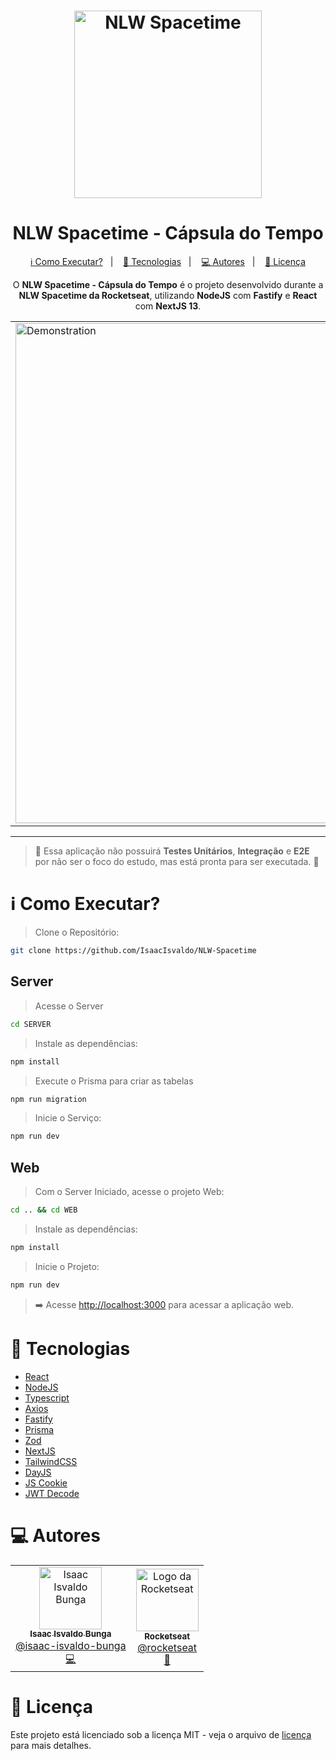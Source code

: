 <h1 align="center">
   <img src="https://raw.githubusercontent.com/tavareshenrique/nlw-spacetime/main/web/src/app/icon.png" alt="NLW Spacetime" width="300"/>
</h1>
<h1 align="center">
   NLW Spacetime - Cápsula do Tempo
</h1>



<p align="center">
  <a href="#information_source-como-executar">ℹ️ Como Executar?</a>&nbsp;&nbsp;&nbsp;|&nbsp;&nbsp;&nbsp;
  <a href="#rocket-tecnologias">🚀 Tecnologias</a>&nbsp;&nbsp;&nbsp;|&nbsp;&nbsp;&nbsp;
  <a href="#computer-autores">💻 Autores</a>&nbsp;&nbsp;&nbsp;|&nbsp;&nbsp;&nbsp;
  <a href="#memo-licença">📝 Licença</a>
</p>

<p align="center">
  O <b>NLW Spacetime - Cápsula do Tempo</b> é o projeto desenvolvido durante a <b>NLW Spacetime da Rocketseat</b>, utilizando <b>NodeJS</b> com <b>Fastify</b> e <b>React</b> com <b>NextJS 13</b>.
</p>

<p align="center">
  <table>
    <tr>
      <td>
        <img alt="Demonstration" src="https://github.com/tavareshenrique/nlw-spacetime/blob/main/previews/NLW-Spacetime.gif?raw=true" width="800px" />
      </td>
    </tr>
  </table>
</p>

---

> 🧪 Essa aplicação não possuirá **Testes Unitários**, **Integração** e **E2E** por não ser o foco do estudo, mas está pronta para ser executada. 🧪

# :information_source: Como Executar?

> Clone o Repositório:

```bash
git clone https://github.com/IsaacIsvaldo/NLW-Spacetime
```

## Server

> Acesse o Server

```bash
cd SERVER
```

> Instale as dependências:

```bash
npm install
```


> Execute o Prisma para criar as tabelas

```bash
npm run migration
```

> Inicie o Serviço:

```bash
npm run dev
```

## Web

> Com o Server Iniciado, acesse o projeto Web:

```bash
cd .. && cd WEB
```

> Instale as dependências:

```bash
npm install
```



> Inicie o Projeto:

```bash
npm run dev
```

> ➡️ Acesse [http://localhost:3000](http://localhost:3000) para acessar a aplicação web.


# :rocket: Tecnologias

- [React](https://reactjs.org/)
- [NodeJS](https://nodejs.org/en/)
- [Typescript](https://www.typescriptlang.org/)
- [Axios](https://axios-http.com/ptbr/docs/intro)
- [Fastify](https://www.fastify.io/)
- [Prisma](https://www.prisma.io/)
- [Zod](https://zod.dev/)
- [NextJS](https://nextjs.org/)
- [TailwindCSS](https://tailwindcss.com/)
- [DayJS](https://day.js.org/)
- [JS Cookie](https://github.com/js-cookie/js-cookie)
- [JWT Decode](https://github.com/auth0/jwt-decode#readme)

# :computer: Autores

<table>
  <tr>
    <td align="center">
      <a href="https://github.com/IsaacIsvaldo/">
        <img src="https://avatars.githubusercontent.com/u/91834847?v=4" width="100px;" alt="Isaac Isvaldo Bunga"/>
        <br />
        <sub>
          <b>Isaac Isvaldo Bunga</b>
        </sub>
       </a>
       <br />
       <a href="https://www.linkedin.com/in/isaac-isvaldo-bunga/" title="Linkedin">@isaac-isvaldo-bunga</a>
       <br />
       <a href="https://github.com/IsaacIsvaldo/NLW-Spacetime" title="Code">💻</a>
    </td>
     <td align="center">
      <a href="http://github.com/rocketseat/">
        <img src="https://avatars.githubusercontent.com/u/28929274?s=200&v=4" width="100px;" alt="Logo da Rocketseat"/>
        <br />
        <sub>
          <b>Rocketseat</b>
        </sub>
       </a>
       <br />
       <a href="http://github.com/rocketseat/" title="Linkedin">@rocketseat</a>
       <br />
       <a href="#" title="Education Platform">🚀</a>
    </td>
  </tr>
</table>

# :memo: Licença

Este projeto está licenciado sob a licença MIT - veja o arquivo de [licença](./LICENSE) para mais detalhes.
